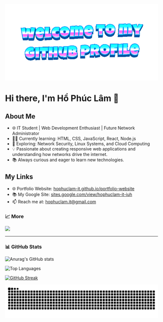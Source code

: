 ![Profile Picture](https://github.com/hophuclam-it/hophuclam-it/blob/main/welcome-header.gif)
# Hi there, I'm Hồ Phúc Lâm 👋

## About Me
- 🌐 IT Student | Web Development Enthusiast | Future Network Administrator  
- 👨‍💻 Currently learning: HTML, CSS, JavaScript, React, Node.js  
- 🔧 Exploring: Network Security, Linux Systems, and Cloud Computing  
- 💡 Passionate about creating responsive web applications and understanding how networks drive the internet.  
- 📚 Always curious and eager to learn new technologies.

## My Links
- 🌐 Portfolio Website: [hophuclam-it.github.io/portfolio-website](https://hophuclam-it.github.io/portfolio-website/)
- 📚 My Google Site: [sites.google.com/view/hophuclam-it-iuh](https://sites.google.com/view/hophuclam-it-iuh)
- 📫 Reach me at: [hophuclam.it@gmail.com](mailto:hophuclam.it@gmail.com)


### 📈 More
![](https://komarev.com/ghpvc/?username=hophuclam-it&color=green)

---

### 📊 GitHub Stats
![Anurag's GitHub stats](https://github-readme-stats.vercel.app/api?username=hophuclam-it&show_icons=true&theme=radical)

![Top Languages](https://github-readme-stats.vercel.app/api/top-langs/?username=hophuclam-it&layout=compact&theme=radical)

[![GitHub Streak](https://streak-stats.demolab.com?user=hophuclam-it&theme=radical)](https://git.io/streak-stats)


![Snake animation](https://github.com/hophuclam-it/hophuclam-it/blob/output/github-contribution-grid-snake.svg)

